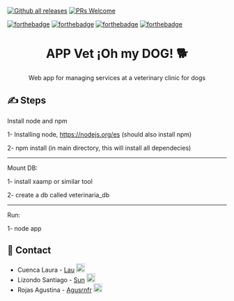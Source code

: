 [![Github all releases](https://img.shields.io/github/downloads/Naereen/StrapDown.js/total.svg)](https://github.com/agusrnfr/ING-2/releases)
[![PRs Welcome](https://img.shields.io/badge/PRs-welcome-brightgreen.svg?style=flat-square)](https://github.com/agusrnfr/ING-2/pulls)

[![forthebadge](https://forthebadge.com/images/badges/0-percent-optimized.svg)](https://forthebadge.com)
[![forthebadge](https://forthebadge.com/images/badges/60-percent-of-the-time-works-every-time.svg)](https://forthebadge.com)
[![forthebadge](https://forthebadge.com/images/badges/made-with-javascript.svg)](https://forthebadge.com)
[![forthebadge](https://forthebadge.com/images/badges/powered-by-coffee.svg)](https://forthebadge.com)

<div align="center">
  <h1>APP Vet ¡Oh my DOG! 🐕</h1>
  <p>
    Web app for managing services at a veterinary clinic for dogs
  </p>
</div>

## ✍️ Steps

Install node and npm

1- Installing node,  https://nodejs.org/es (should also install npm)

2- npm install  (in main directory, this will install all dependecies)

___________________

Mount DB:

1- install xaamp or similar tool

2- create a db called veterinaria_db

___________________

Run:

1- node app


## :handshake: Contact

- Cuenca Laura - [Lau](https://github.com/LauraCuenca) [<img src="https://img.icons8.com/material-two-tone/452/github.png" alt="GitHub" width="20" height="20"/>](https://github.com/LauraCuenca)
- Lizondo Santiago - [Sun](https://github.com/Tilk1) [<img src="https://img.icons8.com/material-two-tone/452/github.png" alt="GitHub" width="20" height="20"/>](https://github.com/Tilk1)
- Rojas Agustina - [Agusrnfr](https://github.com/agusrnfr) [<img src="https://img.icons8.com/material-two-tone/452/github.png" alt="GitHub" width="20" height="20"/>](https://github.com/agusrnfr)

